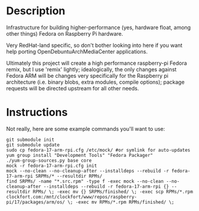 Description
===========

Infrastructure for building higher-performance (yes, hardware float, among other things) Fedora on Raspberry Pi hardware.

Very RedHat-land specific, so don't bother looking into here if you want help porting OpenDebuntuArchMediaCenter applications.

Ultimately this project will create a high performance raspberry-pi Fedora remix, but I use 'remix' lightly; idealogically, the only changes against Fedora ARM will be changes very specifically for the Raspberry pi architecture (i.e. binary blobs, extra modules, compile options); package requests will be directed upstream for all other needs.

Instructions
============

Not really, here are some example commands you'll want to use:

    git submodule init
    git submodule update
    sudo cp fedora-17-arm-rpi.cfg /etc/mock/ #or symlink for auto-updates
    yum group install "Development Tools" "Fedora Packager"  
    ./yum-group-sources.py base core
    mock -r fedora-17-arm-rpi.cfg init
    mock --no-clean --no-cleanup-after --installdeps --rebuild -r fedora-17-arm-rpi SRPMs/* --resultdir RPMs/
    find SRPMs/ -name "*.src.rpm" -type f -exec mock --no-clean --no-cleanup-after --installdeps --rebuild -r fedora-17-arm-rpi {} --resultdir RPMs/ \; -exec mv {} SRPMs/finished/ \; -exec scp RPMs/*.rpm clockfort.com:/mnt/clockfort/www/repos/raspberry-pi/17/packages/arm/os/ \; -exec mv RPMs/*.rpm RPMs/finished/ \;
